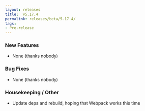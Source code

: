 ```yaml
---
layout: releases
title:  v5.17.4
permalink: releases/beta/5.17.4/
tags:
- Pre-release
---
```


### New Features

- None (thanks nobody)

### Bug Fixes

- None (thanks nobody)

### Housekeeping / Other

- Update deps and rebuild, hoping that Webpack works this time
